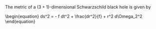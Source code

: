 The metric of a $(3+1)$-dimensional Schwarzschild black hole is given by

\begin{equation}
ds^2 = - f dt^2 + \frac{dr^2}{f} + r^2 d\Omega_2^2
\end{equation}
